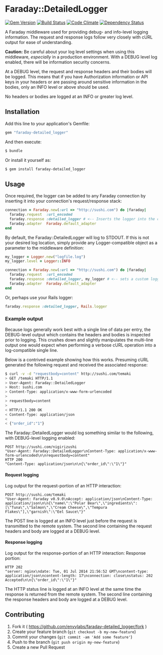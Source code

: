 # Faraday::DetailedLogger

[![Gem Version](http://img.shields.io/gem/v/faraday-detailed_logger.svg)](http://rubygems.org/gems/faraday-detailed_logger)
[![Build Status](http://img.shields.io/travis/envylabs/faraday-detailed_logger/master.svg)](https://travis-ci.org/envylabs/faraday-detailed_logger)
[![Code Climate](http://img.shields.io/codeclimate/github/envylabs/faraday-detailed_logger.svg)](https://codeclimate.com/github/envylabs/faraday-detailed_logger)
[![Dependency Status](https://gemnasium.com/envylabs/faraday-detailed_logger.svg)](https://gemnasium.com/envylabs/faraday-detailed_logger)

A Faraday middleware used for providing debug- and info-level logging
information. The request and response logs follow very closely with cURL output
for ease of understanding.

**Caution:** Be careful about your log level settings when using this
middleware, _especially_ in a production environment. With a DEBUG level log
enabled, there will be information security concerns.

At a DEBUG level, the request and response headers and their bodies will be
logged. This means that if you have Authorization information or API keys in
your headers or are passing around sensitive information in the bodies, only an
INFO level or above should be used.

No headers or bodies are logged at an INFO or greater log level.

## Installation

Add this line to your application's Gemfile:

```ruby
gem "faraday-detailed_logger"
```

And then execute:

```bash
$ bundle
```

Or install it yourself as:

```bash
$ gem install faraday-detailed_logger
```

## Usage

Once required, the logger can be added to any Faraday connection by inserting
it into your connection's request/response stack:

```ruby
connection = Faraday.new(:url => "http://sushi.com") do |faraday|
  faraday.request  :url_encoded
  faraday.response :detailed_logger # <-- Inserts the logger into the connection.
  faraday.adapter  Faraday.default_adapter
end
```

By default, the Faraday::DetailedLogger will log to STDOUT. If this is not your
desired log location, simply provide any Logger-compatible object as a
parameter to the middleware definition:

```ruby
my_logger = Logger.new("logfile.log")
my_logger.level = Logger::INFO

connection = Faraday.new(:url => "http://sushi.com") do |faraday|
  faraday.request  :url_encoded
  faraday.response :detailed_logger, my_logger # <-- sets a custom logger.
  faraday.adapter  Faraday.default_adapter
end
```

Or, perhaps use your Rails logger:

```ruby
faraday.response :detailed_logger, Rails.logger
```

### Example output

Because logs generally work best with a single line of data per entry, the
DEBUG-level output which contains the headers and bodies is inspected prior to
logging. This crushes down and slightly manipulates the multi-line output one
would expect when performing a verbose cURL operation into a log-compatible
single line.

Below is a contrived example showing how this works. Presuming cURL generated
the following request and received the associated response:

```bash
$ curl -v -d "requestbody=content" http://sushi.com/temaki
> GET /temaki HTTP/1.1
> User-Agent: Faraday::DetailedLogger
> Host: sushi.com
> Content-Type: application/x-www-form-urlencoded
> 
> requestbody=content
>
< HTTP/1.1 200 OK
< Content-Type: application/json
< 
< {"order_id":"1"}
```

The Faraday::DetailedLogger would log something similar to the following, with
DEBUG-level logging enabled:

```plain
POST http://sushi.com/nigirizushi
"User-Agent: Faraday::DetailedLogger\nContent-Type: application/x-www-form-urlencoded\n\nrequestbody=content"
HTTP 200
"Content-Type: application/json\n\n{\"order_id\":\"1\"}"
```

#### Request logging

Log output for the request-portion of an HTTP interaction:

```plain
POST http://sushi.com/temaki
"User-Agent: Faraday v0.9.0\nAccept: application/json\nContent-Type: application/json\n\n{\"name\":\"Polar Bear\",\"ingredients\":[\"Tuna\",\"Salmon\",\"Cream Cheese\",\"Tempura Flakes\"],\"garnish\":\"Eel Sauce\"}"
```

The POST line is logged at an INFO level just before the request is transmitted
to the remote system. The second line containing the request headers and body
are logged at a DEBUG level.

#### Response logging

Log output for the response-portion of an HTTP interaction:
Response portion:

```plain
HTTP 202
"server: nginx\ndate: Tue, 01 Jul 2014 21:56:52 GMT\ncontent-type: application/json\ncontent-length: 17\nconnection: close\nstatus: 202 Accepted\n\n{\"order_id\":\"1\"}"
```

The HTTP status line is logged at an INFO level at the same time the response
is returned from the remote system. The second line containing the response
headers and body are logged at a DEBUG level.

## Contributing

1. Fork it ( https://github.com/envylabs/faraday-detailed_logger/fork )
2. Create your feature branch (`git checkout -b my-new-feature`)
3. Commit your changes (`git commit -am 'Add some feature'`)
4. Push to the branch (`git push origin my-new-feature`)
5. Create a new Pull Request
